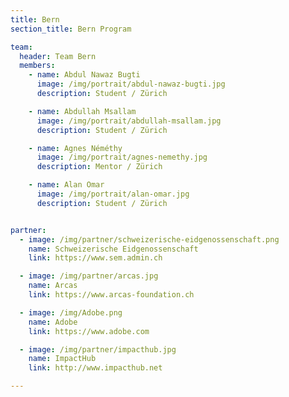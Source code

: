 ```yaml
---
title: Bern
section_title: Bern Program

team:
  header: Team Bern
  members:
    - name: Abdul Nawaz Bugti
      image: /img/portrait/abdul-nawaz-bugti.jpg
      description: Student / Zürich

    - name: Abdullah Msallam
      image: /img/portrait/abdullah-msallam.jpg
      description: Student / Zürich

    - name: Agnes Néméthy
      image: /img/portrait/agnes-nemethy.jpg
      description: Mentor / Zürich

    - name: Alan Omar
      image: /img/portrait/alan-omar.jpg
      description: Student / Zürich


partner:
  - image: /img/partner/schweizerische-eidgenossenschaft.png
    name: Schweizerische Eidgenossenschaft
    link: https://www.sem.admin.ch

  - image: /img/partner/arcas.jpg
    name: Arcas
    link: https://www.arcas-foundation.ch

  - image: /img/Adobe.png
    name: Adobe
    link: https://www.adobe.com

  - image: /img/partner/impacthub.jpg
    name: ImpactHub
    link: http://www.impacthub.net

---
```

